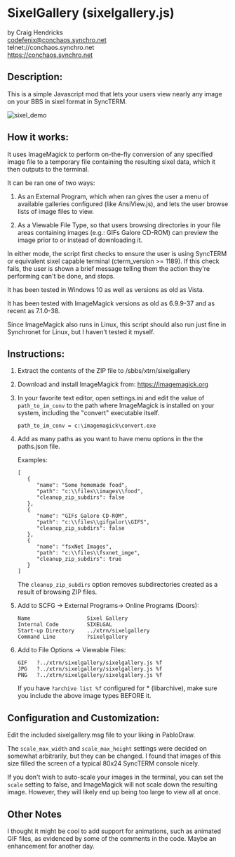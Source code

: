 # SixelGallery (sixelgallery.js)

by Craig Hendricks  
codefenix@conchaos.synchro.net  
 telnet://conchaos.synchro.net  
  https://conchaos.synchro.net  



## Description:

 This is a simple Javascript mod that lets your users view nearly any image
 on your BBS in sixel format in SyncTERM. 

![sixel_demo](https://github.com/codefenix-ConChaos/sixelgallery.js/assets/12660452/57abe75c-dbef-4f39-b6e0-7eb56b4b7fd7)

## How it works:
 
 It uses ImageMagick to perform on-the-fly conversion of any specified image
 file to a temporary file containing the resulting sixel data, which it then
 outputs to the terminal.
 
 It can be ran one of two ways:
 
   1) As an External Program, which when ran gives the user a menu of available
      galleries configured (like AnsiView.js), and lets the user browse lists
      of image files to view.
   
   2) As a Viewable File Type, so that users browsing directories in your file
      areas containing images (e.g.: GIFs Galore CD-ROM) can preview the image
      prior to or instead of downloading it.
 
 In either mode, the script first checks to ensure the user is using SyncTERM 
 or equivalent sixel capable terminal (cterm_version >= 1189). If this check 
 fails, the user is shown a brief message telling them the action they're
 performing can't be done, and stops.
 
 It has been tested in Windows 10 as well as versions as old as Vista.
 
 It has been tested with ImageMagick versions as old as 6.9.9-37 and as 
 recent as 7.1.0-38.
 
 Since ImageMagick also runs in Linux, this script should also run just fine
 in Synchronet for Linux, but I haven't tested it myself.
 
 

## Instructions:

 1. Extract the contents of the ZIP file to /sbbs/xtrn/sixelgallery
 
 2. Download and install ImageMagick from: https://imagemagick.org
 
 3. In your favorite text editor, open settings.ini and edit the value
    of `path_to_im_conv` to the path where ImageMagick is installed on your 
    system, including the "convert" executable itself.

    `path_to_im_conv = c:\imagemagick\convert.exe`
    
 5. Add as many paths as you want to have menu options in the the paths.json file.
 
    Examples:
    ```
    [
       {
          "name": "Some homemade food",
          "path": "c:\\files\\images\\food",
          "cleanup_zip_subdirs": false
       },
       {
          "name": "GIFs Galore CD-ROM",
          "path": "c:\\files\\gifgalor\\GIFS",
          "cleanup_zip_subdirs": false
       },
       {
          "name": "fsxNet Images",
          "path": "c:\\files\\fsxnet_imge",
          "cleanup_zip_subdirs": true
       }
    ]
    ```
             
    The `cleanup_zip_subdirs` option removes subdirectories created as 
    a result of browsing ZIP files. 
   
    
 6. Add to SCFG -> External Programs-> Online Programs (Doors):

    ```
    Name                  Sixel Gallery
    Internal Code         SIXELGAL
    Start-up Directory    ../xtrn/sixelgallery
    Command Line          ?sixelgallery
    ```

 7. Add to File Options -> Viewable Files: 

    ```
    GIF   ?../xtrn/sixelgallery/sixelgallery.js %f
    JPG   ?../xtrn/sixelgallery/sixelgallery.js %f
    PNG   ?../xtrn/sixelgallery/sixelgallery.js %f
    ```
    
    If you have `?archive list %f` configured for * (libarchive), make sure 
    you include the above image types BEFORE it.
       
       

## Configuration and Customization:

 Edit the included sixelgallery.msg file to your liking in PabloDraw.
 
 The `scale_max_width` and `scale_max_height` settings were 
 decided on somewhat arbitrarily, but they can be changed. I found 
 that images of this size filled the screen of a typical 80x24 SyncTERM 
 console nicely.
 
 If you don't wish to auto-scale your images in the terminal, you can set
 the `scale` setting to false, and ImageMagick will not scale down the
 resulting image. However, they will likely end up being too large to view
 all at once.



## Other Notes
 
 I thought it might be cool to add support for animations, such as animated
 GIF files, as evidenced by some of the comments in the code. Maybe an 
 enhancement for another day.
 
 

